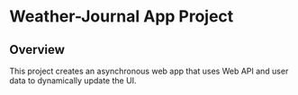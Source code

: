 # Weather-Journal App Project

## Overview
This project creates an asynchronous web app that uses Web API and user data to dynamically update the UI. 
